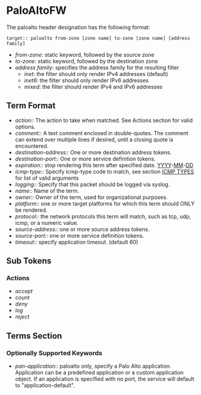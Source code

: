 # PaloAltoFW

The paloalto header designation has the following format:

```
target:: paloalto from-zone [zone name] to-zone [zone name] [address family]
```
  * _from-zone_: static keyword, followed by the source zone
  * _to-zone_: static keyword, followed by the destination zone
  * _address family_: specifies the address family for the resulting filter
    - _inet_: the filter should only render IPv4 addresses (default)
    - _inet6_: the filter should only render IPv6 addresses
    - _mixed_: the filter should render IPv4 and IPv6 addresses

## Term Format
* _action::_ The action to take when matched. See Actions section for valid options.
* _comment::_ A text comment enclosed in double-quotes.  The comment can extend over multiple lines if desired, until a closing quote is encountered.
* _destination-address::_ One or more destination address tokens.
* _destination-port::_ One or more service definition tokens.
* _expiration::_ stop rendering this term after specified date. [YYYY](YYYY.md)-[MM](MM.md)-[DD](DD.md)
* _icmp-type::_ Specify icmp-type code to match, see section [ICMP TYPES](PolicyFormat#ICMP_TYPES.md) for list of valid arguments
* _logging::_ Specify that this packet should be logged via syslog.
* _name::_ Name of the term.
* _owner::_ Owner of the term, used for organizational purposes.
* _platform::_ one or more target platforms for which this term should ONLY be rendered.
* _protocol::_ the network protocols this term will match, such as tcp, udp, icmp, or a numeric value.
* _source-address::_ one or more source address tokens.
* _source-port::_ one or more service definition tokens.
* _timeout::_ specify application timeout. (default 60)

## Sub Tokens
### Actions
* _accept_
* _count_
* _deny_
* _log_
* _reject_

## Terms Section
### Optionally Supported Keywords
  * _pan-application_:: paloalto only, specify a Palo Alto application.
Application can be a predefined application or a custom application object.
If an application is specified with no port, the service will default to "application-default".
